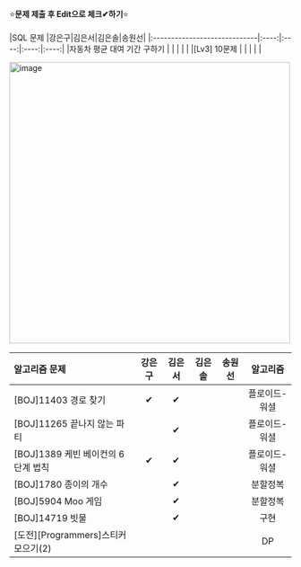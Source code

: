⭐**문제 제출 후 Edit으로 체크✔하기**⭐<br/><br/>
|SQL 문제                      |강은구|김은서|김은솔|송원선|
|:-----------------------------|:----:|:----:|:----:|:----:|
|자동차 평균 대여 기간 구하기    |      |      |      |      | 
|[Lv3] 10문제                  |      |      |      |      | 

<img width="501" alt="image" src="https://github.com/kimeunseo58/Coding_practice/assets/74243990/0a4b7ffa-fc84-469f-8392-f90ae0595b78">

|알고리즘 문제                       |강은구|김은서|김은솔|송원선|알고리즘|
|:----------------------------------|:----:|:----:|:----:|:----:|:-----:|
|[BOJ]11403 경로 찾기                |  ✔  |  ✔  |      |      |플로이드-워셜|
|[BOJ]11265 끝나지 않는 파티         |      |  ✔  |      |      |플로이드-워셜|
|[BOJ]1389 케빈 베이컨의 6단계 법칙   |  ✔  |  ✔  |      |      |플로이드-워셜|
|[BOJ]1780 종이의 개수               |      |  ✔  |      |      |분할정복|
|[BOJ]5904 Moo 게임                 |      |  ✔  |      |      |분할정복|
|[BOJ]14719 빗물                    |      | ✔   |      |      |구현   |
|[도전][Programmers]스티커 모으기(2) |      |      |      |      |DP     |
